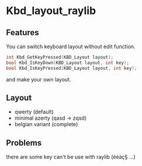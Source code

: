# Kbd_layout_raylib
## Features
  You can switch keyboard layout without edit function.
  ```c
int Kbd_GetKeyPressed(KBD_Layout layout);
bool Kbd_IsKeyDown(KBD_Layout layout, int key);
bool Kbd_IsKeyPressed(KBD_Layout layout, int key);
  ```
and make your own layout.
## Layout
- qwerty (default)
- minimal azerty (qasd -> zqsd)
- belgian variant (complete)

## Problems
there are some key can't be use with raylib (éèàç§ ...) 
